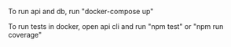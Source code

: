 To run api and db, run "docker-compose up"

To run tests in docker, open api cli and run "npm test" or "npm run coverage"